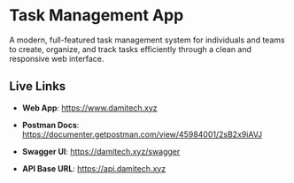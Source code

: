
Task Management App
===================
A modern, full-featured task management system for individuals and teams to create, organize, and track tasks efficiently through a clean and responsive web interface.

Live Links
----------

*   **Web App**: https://www.damitech.xyz
    
*   **Postman Docs**: https://documenter.getpostman.com/view/45984001/2sB2x9iAVJ
    
*   **Swagger UI**: https://damitech.xyz/swagger
    
*   **API Base URL**: https://api.damitech.xyz
